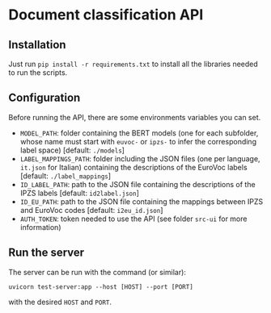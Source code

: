# Document classification API

## Installation

Just run `pip install -r requirements.txt` to install all the libraries needed to run the scripts.

## Configuration

Before running the API, there are some environments variables you can set.

* `MODEL_PATH`: folder containing the BERT models (one for each subfolder, whose name
  must start with `euvoc-` or `ipzs-` to infer the corresponding label space) \[default: `./models`\]
* `LABEL_MAPPINGS_PATH`: folder including the JSON files (one per language, `it.json` for Italian)
  containing the descriptions of the EuroVoc labels \[default: `./label_mappings`\]
* `ID_LABEL_PATH`: path to the JSON file containing the descriptions of the IPZS
  labels \[default: `id2label.json`\]
* `ID_EU_PATH`: path to the JSON file containing the mappings between IPZS and EuroVoc codes
  \[default: `i2eu_id.json`\]
* `AUTH_TOKEN`: token needed to use the API (see folder `src-ui` for more information)

## Run the server

The server can be run with the command (or similar):

```
uvicorn test-server:app --host [HOST] --port [PORT]
```

with the desired `HOST` and `PORT`.
